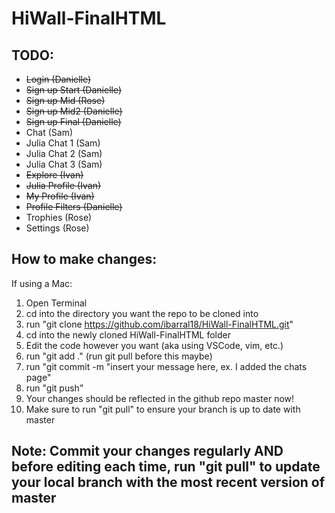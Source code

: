 # HiWall-FinalHTML

## TODO:

- ~~Login (Danielle)~~
- ~~Sign up Start (Danielle)~~
- ~~Sign up Mid (Rose)~~
- ~~Sign up Mid2 (Danielle)~~
- ~~Sign up Final (Danielle)~~
- Chat (Sam)
- Julia Chat 1 (Sam)
- Julia Chat 2 (Sam)
- Julia Chat 3 (Sam)
- ~~Explore (Ivan)~~
- ~~Julia Profile (Ivan)~~
- ~~My Profile (Ivan)~~
- ~~Profile Filters (Danielle)~~
- Trophies (Rose)
- Settings (Rose)

## How to make changes:

If using a Mac:

1. Open Terminal
2. cd into the directory you want the repo to be cloned into
3. run "git clone https://github.com/ibarral18/HiWall-FinalHTML.git"
4. cd into the newly cloned HiWall-FinalHTML folder
5. Edit the code however you want (aka using VSCode, vim, etc.)
6. run "git add ." (run git pull before this maybe)
7. run "git commit -m "insert your message here, ex. I added the chats page"
8. run "git push"
9. Your changes should be reflected in the github repo master now!
10. Make sure to run "git pull" to ensure your branch is up to date with master

## Note: Commit your changes regularly AND before editing each time, run "git pull" to update your local branch with the most recent version of master
